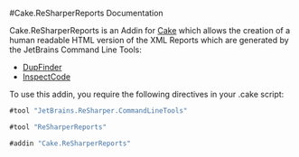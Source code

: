 #Cake.ReSharperReports Documentation

Cake.ReSharperReports is an Addin for [Cake](http://cakebuild.net/) which allows the creation of a human readable HTML version of the XML Reports which are generated by the JetBrains Command Line Tools:

- [DupFinder](https://confluence.jetbrains.com/display/NETCOM/Introducing+dupFinder)
- [InspectCode](https://confluence.jetbrains.com/display/NETCOM/Introducing+InspectCode)


To use this addin, you require the following directives in your .cake script:

```csharp
#tool "JetBrains.ReSharper.CommandLineTools"
```

```csharp
#tool "ReSharperReports"
```
 
```csharp
#addin "Cake.ReSharperReports"
```
